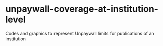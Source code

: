# unpaywall-coverage-at-institution-level
Codes and graphics to represent Unpaywall limits for publications of an institution
